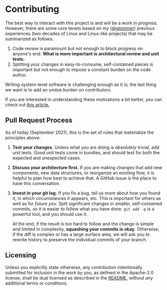 # Contributing

The best way to interact with this project is and will be a work in progress. However, there are some core tenets based
on my ([@glommer](https://github.com/glommer)) previous experiences (two decades of Linux and Linux-like projects) that
may be summarized as follows:

1. Code review is paramount but not enough to block progress on anyone's end. **What is more important is architectural
   review and unit tests.**
2. Splitting your changes in easy-to-consume, self-contained pieces is important but not enough to impose a constant
   burden on the code author.

Writing system-level software is challenging enough as it is; the last thing we want is to add an undue burden on
contributors.

If you are interested in understanding these motivations a bit better, you can check out
[this article.](https://medium.com/@glaubercosta_11125/the-linux-development-process-is-it-worth-the-hassle-4f09d7ff09a2)

## Pull Request Process

As of today (September 2021), this is the set of rules that materialize the principles above:

1. **Test your changes.** Unless what you are doing is _absolutely_ trivial, add unit tests. Good unit tests come in
   bundles, and should test for both the expected and unexpected cases.

2. **Discuss your architecture first.** If you are making changes that add new components, new data structures, or
   reorganize an existing flow, it is helpful to plan how best to achieve that. A GitHub issue is the place to have this
   conversation.

3. **Invest in your git log.** If you fix a bug, tell us more about how you found it, in which circumstances it appears,
   etc. This is important for others as well as for _future you_. Split significant changes in smaller, self-contained
   commits, so it is easier to follow what you have done. `git add -p` is a powerful tool, and you should use it.

   At the end, if the result is too hard to follow and the change is simple and limited in complexity, **squashing your
   commits is okay**. Otherwise, if the diff is complex or has a large surface area, we will ask you to rewrite history
   to preserve the individual commits of your branch.

## Licensing

Unless you explicitly state otherwise, any contribution intentionally submitted for inclusion in the work by you, as
defined in the Apache-2.0 license, shall be dual licensed as described in the [README](README.md#license), without any
additional terms or conditions.
